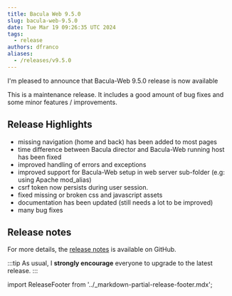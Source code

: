 ```yaml
---
title: Bacula Web 9.5.0
slug: bacula-web-9.5.0
date: Tue Mar 19 09:26:35 UTC 2024
tags:
  - release
authors: dfranco
aliases:
  - /releases/v9.5.0
---
```


I'm pleased to announce that Bacula-Web 9.5.0 release is now available

<!-- truncate -->

This is a maintenance release. It includes a good amount of bug fixes and some minor features / improvements.

## Release Highlights

- missing navigation (home and back) has been added to most pages
- time difference between Bacula director and Bacula-Web running host has been fixed
- improved handling of errors and exceptions
- improved support for Bacula-Web setup in web server sub-folder (e.g: using Apache mod_alias)
- csrf token now persists during user session.
- fixed missing or broken css and javascript assets
- documentation has been updated (still needs a lot to be improved)
- many bug fixes

## Release notes

For more details, the [release notes](https://github.com/bacula-web/bacula-web/releases/tag/v9.5.0) is available on GitHub.

:::tip
As usual, I **strongly encourage** everyone to upgrade to the latest release.
:::

import ReleaseFooter from '../_markdown-partial-release-footer.mdx';

<ReleaseFooter />
